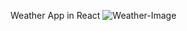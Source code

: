 Weather App in React
![Weather-Image ](https://github.com/100rab100/Weather-App-in-React-/assets/99138605/bbdeba8e-32e2-41d5-985c-8c42cd91b442)

